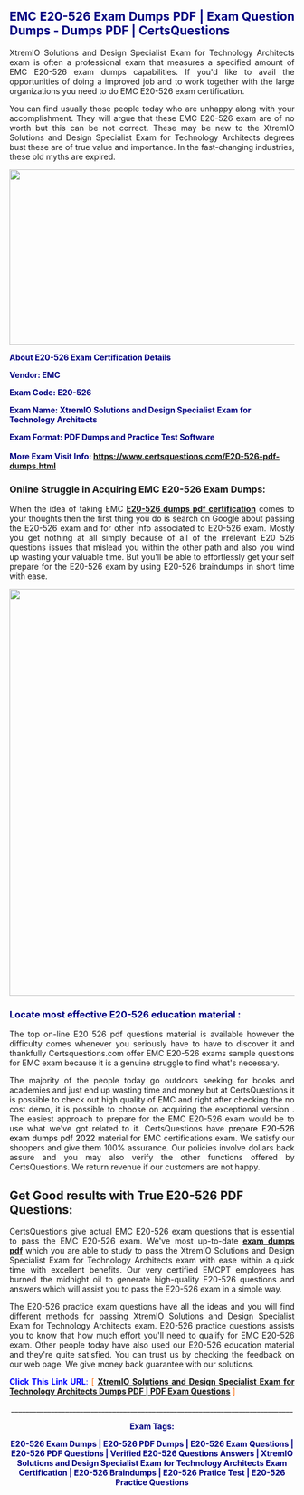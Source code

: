 <h2 style="text-align: justify;"><span style="color: #000080;">EMC E20-526 Exam Dumps PDF | Exam Question Dumps - Dumps PDF | CertsQuestions</span></h2>
<p style="text-align: justify;">XtremIO Solutions and Design Specialist Exam for Technology Architects exam is often a professional exam that measures a specified amount of EMC  E20-526 exam dumps capabilities. If you'd like to avail the opportunities of doing a improved job and to work together with the large organizations you need to do EMC E20-526 exam certification.</p>
<p style="text-align: justify;">You can find usually those people today who are unhappy along with your accomplishment. They will argue that these EMC  E20-526 exam are of no worth but this can be not correct. These may be new to the XtremIO Solutions and Design Specialist Exam for Technology Architects degrees bust these are of true value and importance. In the fast-changing industries, these old myths are expired.</p>
<p><img style="display: block; margin-left: auto; margin-right: auto;" src="https://i.imgur.com/eaP4ae9.png" width="840" height="310" /></p>
<p><span style="color: #000080;"><strong>About E20-526 Exam Certification Details</strong></span></p>
<p><span style="color: #000080;"><strong>Vendor: EMC<br /></strong></span></p>
<p><span style="color: #000080;"><strong>Exam Code: E20-526</strong></span></p>
<p><span style="color: #000080;"><strong>Exam Name: XtremIO Solutions and Design Specialist Exam for Technology Architects</strong></span></p>
<p><span style="color: #000080;"><strong>Exam Format: PDF Dumps and Practice Test Software<br /><br />More Exam Visit Info: <span style="color: #ff6600;"><a href="https://www.certsquestions.com/E20-526-pdf-dumps.html">https://www.certsquestions.com/E20-526-pdf-dumps.html</a></span></strong></span></p>
<h3>Online Struggle in Acquiring EMC E20-526 Exam Dumps:</h3>
<p style="text-align: justify;">When the idea of taking EMC <a href="https://www.certsquestions.com/E20-526-pdf-dumps.html"><strong> E20-526 dumps pdf certification</strong></a> comes to your thoughts then the first thing you do is search on Google about passing the E20-526 exam and for other info associated to E20-526 exam. Mostly you get nothing at all simply because of all of the irrelevant E20 526 questions issues that mislead you within the other path and also you wind up wasting your valuable time. But you'll be able to effortlessly get your self prepare for the E20-526 exam by using E20-526 braindumps in short time with ease.</p>
<p><a href="https://www.certsquestions.com/E20-526-pdf-dumps.html"><img style="display: block; margin-left: auto; margin-right: auto;" src="https://i.imgur.com/pxhoKQ2.png" width="720" /></a></p>
<h3><span style="color: #000080;">Locate most effective  E20-526 education material :</span></h3>
<p style="text-align: justify;">The top on-line E20 526 pdf questions material is available however the difficulty comes whenever you seriously have to have to discover it and thankfully Certsquestions.com offer EMC E20-526 exams sample questions for EMC  exam because it is a genuine struggle to find what's necessary.</p>
<p style="text-align: justify;">The majority of the people today go outdoors seeking for books and academies and just end up wasting time and money but at CertsQuestions it is possible to check out high quality of EMC  and right after checking the no cost demo, it is possible to choose on acquiring the exceptional version . The easiest approach to prepare for the EMC E20-526 exam would be to use what we've got related to it. CertsQuestions have <span style="color: #000000;">prepare E20-526 exam dumps pdf 2022</span> material for EMC certifications exam. We satisfy our shoppers and give them 100% assurance. Our policies involve dollars back assure and you may also verify the other functions offered by CertsQuestions. We return revenue if our customers are not happy.</p>
<h2>Get Good results with True E20-526 PDF Questions:</h2>
<p style="text-align: justify;">CertsQuestions give actual EMC E20-526 exam questions that is essential to pass the EMC  E20-526 exam. We've most up-to-date<strong>&nbsp;<a href="https://www.certsquestions.com/">exam dumps pdf</a></strong>&nbsp;which you are able to study to pass the XtremIO Solutions and Design Specialist Exam for Technology Architects exam with ease within a quick time with excellent benefits. Our very certified EMCPT employees has burned the midnight oil to generate high-quality E20-526 questions and answers which will assist you to pass the E20-526 exam in a simple way.</p>
<p style="text-align: justify;">The E20-526 practice exam questions have all the ideas and you will find different methods for passing XtremIO Solutions and Design Specialist Exam for Technology Architects exam. E20-526 practice questions assists you to know that how much effort you'll need to qualify for EMC  E20-526 exam. Other people today have also used our E20-526 education material and they're quite satisfied. You can trust us by checking the feedback on our web page. We give money back guarantee with our solutions.</p>
<p style="text-align: justify;"><span style="color: #0000ff;"><strong>Click This Link URL</strong>:</span> <span style="color: #ff6600;">[ <strong><a href="https://www.certsquestions.com/emcpt-certification.html">XtremIO Solutions and Design Specialist Exam for Technology Architects Dumps PDF | PDF Exam Questions</a></strong> ]</span></p>
<p style="text-align: center;">______________________________________________________________________________</p>
<p style="text-align: center;"><span style="color: #000080;"><strong>Exam Tags:</strong></span></p>
<p style="text-align: center;"><span style="color: #000080;"><strong>E20-526 Exam Dumps | E20-526 PDF Dumps | E20-526 Exam Questions | E20-526 PDF Questions | Verified E20-526 Questions Answers | XtremIO Solutions and Design Specialist Exam for Technology Architects Exam Certification | E20-526 Braindumps | E20-526 Pratice Test | E20-526 Practice Questions</strong></span></p>
